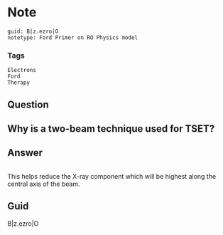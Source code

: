 # Note
```
guid: B|z.ezro|O
notetype: Ford Primer on RO Physics model
```

### Tags
```
Electrons
Ford
Therapy
```

## Question
<h2>Why is a two-beam technique used for TSET?</h2>

## Answer
<section>
<p><img alt="" src="0969DB2B-08D6-4489-A25E-EA50D062B507.png"/></p>
<p>This helps reduce the X-ray component which will be highest along the central axis of the beam.</p>


</section>

## Guid
B|z.ezro|O
